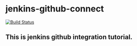 # jenkins-github-connect
[![Build Status](http://13.236.127.25/buildStatus/icon?job=jenkins-github-connect)](http://13.236.127.25/job/jenkins-github-connect/)
## This is jenkins github integration tutorial.

